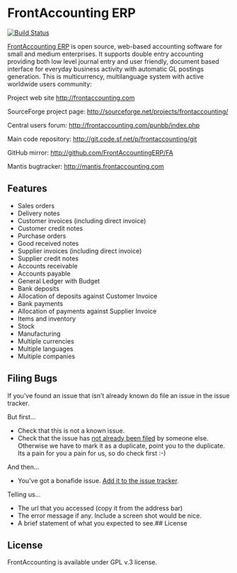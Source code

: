 # FrontAccounting ERP

[![Build Status](https://travis-ci.org/cambell-prince/frontaccounting.svg?branch=unstable-cp)](https://travis-ci.org/cambell-prince/frontaccounting)

[FrontAccounting ERP](http://frontaccounting.com) is open source, web-based accounting software for small and medium enterprises.
It supports double entry accounting providing both low level journal entry and user friendly, document based 
interface for everyday business activity with automatic GL postings generation. This is multicurrency,
multilanguage system with active worldwide users community:

Project web site http://frontaccounting.com

SourceForge project page: http://sourceforge.net/projects/frontaccounting/

Central users forum: http://frontaccounting.com/punbb/index.php

Main code repository: http://git.code.sf.net/p/frontaccounting/git

GitHub mirror: http://github.com/FrontAccountingERP/FA

Mantis bugtracker: http://mantis.frontaccounting.com

## Features

* Sales orders
* Delivery notes
* Customer invoices (including direct invoice)
* Customer credit notes
&nbsp;
* Purchase orders
* Good received notes
* Supplier invoices (including direct invoice)
* Supplier credit notes
&nbsp;
* Accounts receivable
* Accounts payable
* General Ledger with Budget
&nbsp;
* Bank deposits
* Allocation of deposits against Customer Invoice
* Bank payments
* Allocation of payments against Supplier Invoice
&nbsp;
* Items and inventory
* Stock
* Manufacturing
&nbsp;
* Multiple currencies
* Multiple languages
* Multiple companies

## Filing Bugs

If you've found an issue that isn't already known do file an issue in the issue tracker.

But first...

* Check that this is not a known issue.
* Check that the issue has [not already been filed](https://github.com/cambell-prince/frontaccounting/issues) by someone else.  Otherwise we have to mark it as a duplicate, point you to the duplicate.  Its a pain for you a pain for us, so do check first :-)

And then...

* You've got a bonafide issue.  [Add it to the issue tracker](https://github.com/cambell-prince/frontaccounting/issues/new).

Telling us...

* The url that you accessed (copy it from the address bar)
* The error message if any.  Include a screen shot would be nice.
* A brief statement of what you expected to see.## License

## License

FrontAccounting is available under GPL v.3 license.


